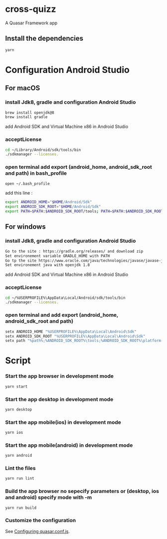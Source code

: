 # cross-quizz
A Quasar Framework app

## Install the dependencies
```bash
yarn
```

# Configuration Android Studio
## For macOS
### install Jdk8, gradle and configuration Android Studio
```bash
brew install openjdk@8
brew install gradle
```
add Android SDK and Virtual Machine x86 in Android Studio
### acceptLicense
```bash
cd ~/Library/Android/sdk/tools/bin
./sdkmanager --licenses.
```
### open terminal add export (android_home, android_sdk_root and path) in bash_profile
```bash
open ~/.bash_profile
```
add this line :
```bash
export ANDROID_HOME="$HOME/Android/Sdk"
export ANDROID_SDK_ROOT="$HOME/Android/Sdk"
export PATH=$PATH:$ANDROID_SDK_ROOT/tools; PATH=$PATH:$ANDROID_SDK_ROOT/platform-tools
```
## For windows
### install Jdk8, gradle and configuration Android Studio
```bash
Go to the site : https://gradle.org/releases/ and download zip
Set environement variable GRADLE_HOME with PATH
Go tp the site https://www.oracle.com/java/technologies/javase/javase-jdk8-downloads.html and download zip
Set environement java with openjdk 1.8
```
add Android SDK and Virtual Machine x86 in Android Studio
### acceptLicense
```bash
cd ~/%USERPROFILE%\AppData\Local/Android/sdk/tools/bin
./sdkmanager --licenses.
```
### open terminal and add export (android_home, android_sdk_root and path)
```bash
setx ANDROID_HOME "%USERPROFILE%\AppData\Local\Android\Sdk"
setx ANDROID_SDK_ROOT "%USERPROFILE%\AppData\Local\Android\Sdk"
setx path "%path%;%ANDROID_SDK_ROOT%\tools;%ANDROID_SDK_ROOT%\platform-tools;<gradle_path>\bin;"
```
# Script
### Start the app browser in development mode
```bash
yarn start
```

### Start the app desktop in development mode
```bash
yarn desktop
```

### Start the app mobile(ios) in development mode
```bash
yarn ios
```

### Start the app mobile(android) in development mode
```bash
yarn android
```

### Lint the files
```bash
yarn run lint
```

### Build the app browser no sepecify parameters or (desktop, ios and android) specify mode with -m <type>
```bash
yarn run build
````

### Customize the configuration
See [Configuring quasar.conf.js](https://v1.quasar.dev/quasar-cli/quasar-conf-js).
